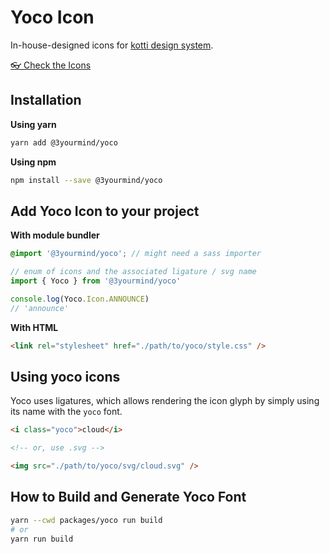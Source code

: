 # Yoco Icon

In-house-designed icons for [kotti design system](https://3yourmind.github.io/kotti/).

[👓 Check the Icons](https://3yourmind.github.io/kotti/foundations/icons/)

## Installation

**Using yarn**

```bash
yarn add @3yourmind/yoco
```

**Using npm**

```bash
npm install --save @3yourmind/yoco
```

## Add Yoco Icon to your project

**With module bundler**

```scss
@import '@3yourmind/yoco'; // might need a sass importer
```

```typescript
// enum of icons and the associated ligature / svg name
import { Yoco } from '@3yourmind/yoco'

console.log(Yoco.Icon.ANNOUNCE)
// 'announce'
```

**With HTML**

```html
<link rel="stylesheet" href="./path/to/yoco/style.css" />
```

## Using yoco icons

Yoco uses ligatures, which allows rendering the icon glyph by simply using its name with the `yoco` font.

```html
<i class="yoco">cloud</i>

<!-- or, use .svg -->

<img src="./path/to/yoco/svg/cloud.svg" />
```

## How to Build and Generate Yoco Font

```bash
yarn --cwd packages/yoco run build
# or
yarn run build
```
